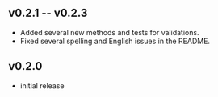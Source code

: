 ## v0.2.1 -- v0.2.3

* Added several new methods and tests for validations. 
* Fixed several spelling and English issues in the README.

## v0.2.0

* initial release